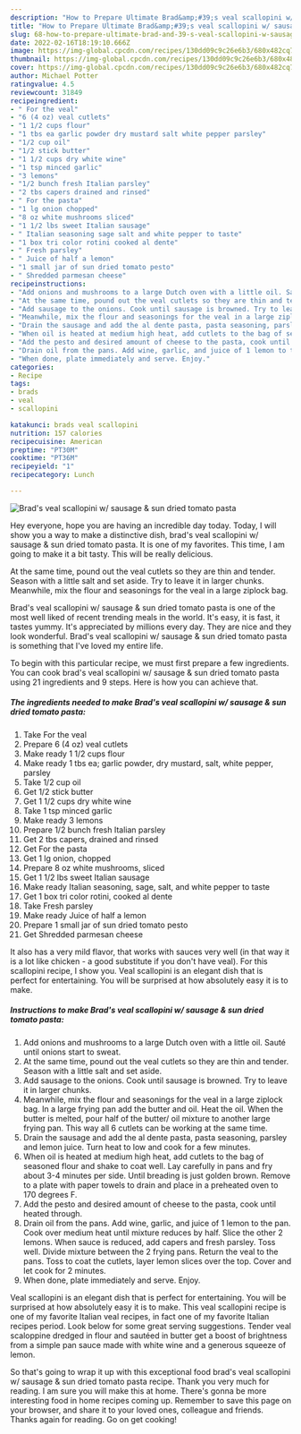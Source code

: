 ```yaml
---
description: "How to Prepare Ultimate Brad&amp;#39;s veal scallopini w/ sausage &amp;amp; sun dried tomato pasta"
title: "How to Prepare Ultimate Brad&amp;#39;s veal scallopini w/ sausage &amp;amp; sun dried tomato pasta"
slug: 68-how-to-prepare-ultimate-brad-and-39-s-veal-scallopini-w-sausage-and-amp-sun-dried-tomato-pasta
date: 2022-02-16T18:19:10.666Z
image: https://img-global.cpcdn.com/recipes/130dd09c9c26e6b3/680x482cq70/brads-veal-scallopini-w-sausage-sun-dried-tomato-pasta-recipe-main-photo.jpg
thumbnail: https://img-global.cpcdn.com/recipes/130dd09c9c26e6b3/680x482cq70/brads-veal-scallopini-w-sausage-sun-dried-tomato-pasta-recipe-main-photo.jpg
cover: https://img-global.cpcdn.com/recipes/130dd09c9c26e6b3/680x482cq70/brads-veal-scallopini-w-sausage-sun-dried-tomato-pasta-recipe-main-photo.jpg
author: Michael Potter
ratingvalue: 4.5
reviewcount: 31849
recipeingredient:
- " For the veal"
- "6 (4 oz) veal cutlets"
- "1 1/2 cups flour"
- "1 tbs ea garlic powder dry mustard salt white pepper parsley"
- "1/2 cup oil"
- "1/2 stick butter"
- "1 1/2 cups dry white wine"
- "1 tsp minced garlic"
- "3 lemons"
- "1/2 bunch fresh Italian parsley"
- "2 tbs capers drained and rinsed"
- " For the pasta"
- "1 lg onion chopped"
- "8 oz white mushrooms sliced"
- "1 1/2 lbs sweet Italian sausage"
- " Italian seasoning sage salt and white pepper to taste"
- "1 box tri color rotini cooked al dente"
- " Fresh parsley"
- " Juice of half a lemon"
- "1 small jar of sun dried tomato pesto"
- " Shredded parmesan cheese"
recipeinstructions:
- "Add onions and mushrooms to a large Dutch oven with a little oil. Sauté until onions start to sweat."
- "At the same time, pound out the veal cutlets so they are thin and tender. Season with a little salt and set aside."
- "Add sausage to the onions. Cook until sausage is browned. Try to leave it in larger chunks."
- "Meanwhile, mix the flour and seasonings for the veal in a large ziplock bag. In a large frying pan add the butter and oil. Heat the oil. When the butter is melted, pour half of the butter/ oil mixture to another large frying pan. This way all 6 cutlets can be working at the same time."
- "Drain the sausage and add the al dente pasta, pasta seasoning, parsley and lemon juice. Turn heat to low and cook for a few minutes."
- "When oil is heated at medium high heat, add cutlets to the bag of seasoned flour and shake to coat well. Lay carefully in pans and fry about 3-4 minutes per side. Until breading is just golden brown. Remove to a plate with paper towels to drain and place in a preheated oven to 170 degrees F."
- "Add the pesto and desired amount of cheese to the pasta, cook until heated through."
- "Drain oil from the pans. Add wine, garlic, and juice of 1 lemon to the pan. Cook over medium heat until mixture reduces by half. Slice the other 2 lemons. When sauce is reduced, add capers and fresh parsley. Toss well. Divide mixture between the 2 frying pans. Return the veal to the pans. Toss to coat the cutlets, layer lemon slices over the top. Cover and let cook for 2 minutes."
- "When done, plate immediately and serve. Enjoy."
categories:
- Recipe
tags:
- brads
- veal
- scallopini

katakunci: brads veal scallopini 
nutrition: 157 calories
recipecuisine: American
preptime: "PT30M"
cooktime: "PT36M"
recipeyield: "1"
recipecategory: Lunch

---
```



![Brad&#39;s veal scallopini w/ sausage &amp; sun dried tomato pasta](https://img-global.cpcdn.com/recipes/130dd09c9c26e6b3/680x482cq70/brads-veal-scallopini-w-sausage-sun-dried-tomato-pasta-recipe-main-photo.jpg)

Hey everyone, hope you are having an incredible day today. Today, I will show you a way to make a distinctive dish, brad&#39;s veal scallopini w/ sausage &amp; sun dried tomato pasta. It is one of my favorites. This time, I am going to make it a bit tasty. This will be really delicious.

At the same time, pound out the veal cutlets so they are thin and tender. Season with a little salt and set aside. Try to leave it in larger chunks. Meanwhile, mix the flour and seasonings for the veal in a large ziplock bag.

Brad&#39;s veal scallopini w/ sausage &amp; sun dried tomato pasta is one of the most well liked of recent trending meals in the world. It's easy, it is fast, it tastes yummy. It's appreciated by millions every day. They are nice and they look wonderful. Brad&#39;s veal scallopini w/ sausage &amp; sun dried tomato pasta is something that I've loved my entire life.


To begin with this particular recipe, we must first prepare a few ingredients. You can cook brad&#39;s veal scallopini w/ sausage &amp; sun dried tomato pasta using 21 ingredients and 9 steps. Here is how you can achieve that.

<!--inarticleads1-->

##### The ingredients needed to make Brad&#39;s veal scallopini w/ sausage &amp; sun dried tomato pasta:

1. Take  For the veal
1. Prepare 6 (4 oz) veal cutlets
1. Make ready 1 1/2 cups flour
1. Make ready 1 tbs ea; garlic powder, dry mustard, salt, white pepper, parsley
1. Take 1/2 cup oil
1. Get 1/2 stick butter
1. Get 1 1/2 cups dry white wine
1. Take 1 tsp minced garlic
1. Make ready 3 lemons
1. Prepare 1/2 bunch fresh Italian parsley
1. Get 2 tbs capers, drained and rinsed
1. Get  For the pasta
1. Get 1 lg onion, chopped
1. Prepare 8 oz white mushrooms, sliced
1. Get 1 1/2 lbs sweet Italian sausage
1. Make ready  Italian seasoning, sage, salt, and white pepper to taste
1. Get 1 box tri color rotini, cooked al dente
1. Take  Fresh parsley
1. Make ready  Juice of half a lemon
1. Prepare 1 small jar of sun dried tomato pesto
1. Get  Shredded parmesan cheese


It also has a very mild flavor, that works with sauces very well (in that way it is a lot like chicken - a good substitute if you don&#39;t have veal). For this scallopini recipe, I show you. Veal scallopini is an elegant dish that is perfect for entertaining. You will be surprised at how absolutely easy it is to make. 

<!--inarticleads2-->

##### Instructions to make Brad&#39;s veal scallopini w/ sausage &amp; sun dried tomato pasta:

1. Add onions and mushrooms to a large Dutch oven with a little oil. Sauté until onions start to sweat.
1. At the same time, pound out the veal cutlets so they are thin and tender. Season with a little salt and set aside.
1. Add sausage to the onions. Cook until sausage is browned. Try to leave it in larger chunks.
1. Meanwhile, mix the flour and seasonings for the veal in a large ziplock bag. In a large frying pan add the butter and oil. Heat the oil. When the butter is melted, pour half of the butter/ oil mixture to another large frying pan. This way all 6 cutlets can be working at the same time.
1. Drain the sausage and add the al dente pasta, pasta seasoning, parsley and lemon juice. Turn heat to low and cook for a few minutes.
1. When oil is heated at medium high heat, add cutlets to the bag of seasoned flour and shake to coat well. Lay carefully in pans and fry about 3-4 minutes per side. Until breading is just golden brown. Remove to a plate with paper towels to drain and place in a preheated oven to 170 degrees F.
1. Add the pesto and desired amount of cheese to the pasta, cook until heated through.
1. Drain oil from the pans. Add wine, garlic, and juice of 1 lemon to the pan. Cook over medium heat until mixture reduces by half. Slice the other 2 lemons. When sauce is reduced, add capers and fresh parsley. Toss well. Divide mixture between the 2 frying pans. Return the veal to the pans. Toss to coat the cutlets, layer lemon slices over the top. Cover and let cook for 2 minutes.
1. When done, plate immediately and serve. Enjoy.


Veal scallopini is an elegant dish that is perfect for entertaining. You will be surprised at how absolutely easy it is to make. This veal scallopini recipe is one of my favorite Italian veal recipes, in fact one of my favorite Italian recipes period. Look below for some great serving suggestions. Tender veal scaloppine dredged in flour and sautéed in butter get a boost of brightness from a simple pan sauce made with white wine and a generous squeeze of lemon. 

So that's going to wrap it up with this exceptional food brad&#39;s veal scallopini w/ sausage &amp; sun dried tomato pasta recipe. Thank you very much for reading. I am sure you will make this at home. There's gonna be more interesting food in home recipes coming up. Remember to save this page on your browser, and share it to your loved ones, colleague and friends. Thanks again for reading. Go on get cooking!
